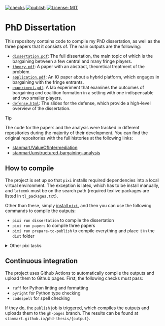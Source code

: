 [![checks](https://github.com/stanmart/phd-thesis/actions/workflows/ci.yml/badge.svg)](https://github.com/stanmart/phd-thesis/actions/workflows/ci.yml)
[![publish](https://github.com/stanmart/phd-thesis/actions/workflows/publish.yml/badge.svg)](https://github.com/stanmart/phd-thesis/actions/workflows/publish.yml)
[![License: MIT](https://img.shields.io/badge/license-MIT-blue)](https://opensource.org/licenses/MIT)

# PhD Dissertation

This repository contains code to compile my PhD dissertation, as well as the three papers that it consists of. The main outputs are the following:

 * [`dissertation.pdf`](https://stanmart.github.io/phd-thesis/dissertation.pdf): The full dissertation, the main topic of which is the bargaining between a few central and many fringe players.
 * [`theory.pdf`](https://stanmart.github.io/phd-thesis/theory.pdf): A paper with an abstract, theoretical treatment of the problem.
 * [`application.pdf`](https://stanmart.github.io/phd-thesis/application.pdf): An IO paper about a hybrid platform, which engages in bargaining with the fringe entrants.
 * [`experiment.pdf`](https://stanmart.github.io/phd-thesis/experiment.pdf): A lab experiment that examines the outcomes of bargaining and coalition formation in a setting with one indispensable and two smaller players.
 * [`defense.html`](https://stanmart.github.io/phd-thesis/defense.html): The slides for the defense, which provide a high-level overview of the dissertation.

> [!TIP]
> The code for the papers and the analysis were tracked in different repositories during the majority of their development.
> You can find the original repositories with the full histories at the following links:
> * [stanmart/ValueOfIntermediation](https://github.com/stanmart/ValueOfIntermediation)
> * [stanmart/unstructured-bargaining-analysis](https://github.com/stanmart/unstructured-bargaining-analysis)

## How to compile

The project is set up so that `pixi` installs required dependencies into a local virtual environment. The exception is latex, which has to be install manually, and `latexmk` must be on the search path (required texlive packages are listed in `tl_packages.txt`).

Other than these, simply [install `pixi`](https://pixi.sh/latest/#installation), and then you can use the following commands to compile the outputs:

 * `pixi run dissertation` to compile the dissertation
 * `pixi run papers` to compile three papers
 * `pixi run prepare-to-publish` to compile everything and place it in the `dist` folder

<details>
<summary>Other pixi tasks</summary>
The following commands are available to check the code:

 * `pixi run format` to format the Python code using `ruff`
 * `pixi run lint` to lint the Python code using `ruff`
 * `pixi run typecheck` to typecheck the Python code using `pyright`
 * `pixi run spell` to check the spelling using `codespell`
 * `pixi run check` to run all the checks

The following commands are available to create graphs of snakemake's execution plan:

 * `pixi run dag` to create a directed acyclic graph of the snakemake workflow
 * `pixi run filegraph` to create a file graph of the snakemake workflow
 * `pixi run rulegraph` to create a rule graph of the snakemake workflow

The following commands are used for the CI publish job:

 * `pixi run update-latex-deps` to collect the texlive packages needed for the project and write them to `tl_packages.txt`
 * `pixi run prepare-to-publish` to collect every output file and place them into the `gh-pages` folder

</details>

## Continuous integration

The project uses Github Actions to automatically compile the outputs and upload them to Github pages. First, the following checks must pass:

 * `ruff` for Python linting and formatting
 * `pyright` for Python type checking
 * `codespell` for spell checking

If they do, the `publish` job is triggered, which compiles the outputs and uploads them to the `gh-pages` branch. The results can be found at `stanmart.github.io/phd-thesis/{output}`.
